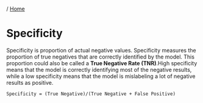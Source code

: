 / [Home](index.md)

# Specificity

Specificity is proportion of actual negative values. Specificity measures the proportion of true negatives that are correctly identified by the model. This proportion could also be called a **True Negative Rate (TNR)**.High specificity means that the model is correctly identifying most of the negative results, while a low specificity means that the model is mislabeling a lot of negative results as positive.

```
Specificity = (True Negative)/(True Negative + False Positive)
```